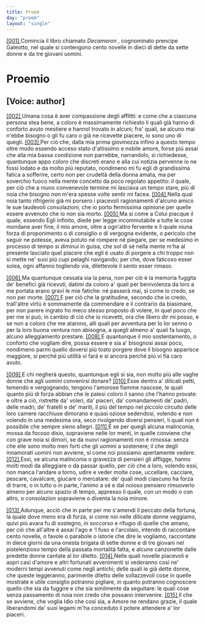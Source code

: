 ```yaml
---
title: Proem
day: "proem"
layout: "single"
---
```

<div>
 <argument>
  <p>
   <a href="{{ site.baseurl }}enDecameron/proem#p99990001">
    [001]
   </a>
   Comincia il libro chiamato
   <i>
    Decameron
   </i>
   , cognominato prencipe Galeotto, nel quale si contengono cento novelle in dieci d&iacute; dette da sette donne e da tre giovani uomini.
  </p>
 </argument>
</div>
<div id="proem" who="author">
 <h1>
  Proemio
 </h1>
 <p>
  <h2>
   [Voice: author]
  </h2>
 </p>
 <p>
  <a href="{{ site.baseurl }}enDecameron/proem#p99990002">
   [002]
  </a>
  Umana cosa &egrave; aver compassione degli afflitti: e come che a ciascuna persona stea bene, a coloro &egrave; massimamente richiesto li quali gi&agrave; hanno di conforto avuto mestiere e hannol trovato in alcuni; fra' quali, se alcuno mai n'ebbe bisogno o gli fu caro o gi&agrave; ne ricevette piacere, io sono uno di quegli.
  <a href="{{ site.baseurl }}enDecameron/proem#p99990003">
   [003]
  </a>
  Per ci&ograve; che, dalla mia prima giovinezza infino a questo tempo oltre modo essendo acceso stato d'altissimo e nobile amore, forse pi&uacute; assai che alla mia bassa condizione non parrebbe, narrandolo, si richiedesse, quantunque appo coloro che discreti erano e alla cui notizia pervenne io ne fossi lodato e da molto pi&uacute; reputato, nondimeno mi fu egli di grandissima fatica a sofferire, certo non per crudelt&agrave; della donna amata, ma per soverchio fuoco nella mente concetto da poco regolato appetito: il quale, per ci&ograve; che a niuno convenevole termine mi lasciava un tempo stare, pi&uacute; di noia che bisogno non m'era spesse volte sentir mi facea.
  <a href="{{ site.baseurl }}enDecameron/proem#p99990004">
   [004]
  </a>
  Nella qual noia tanto rifrigerio gi&agrave; mi porsero i piacevoli ragionamenti d'alcuno amico le sue laudevoli consolazioni, che io porto fermissima opinione per quelle essere avvenuto che io non sia morto.
  <a href="{{ site.baseurl }}enDecameron/proem#p99990005">
   [005]
  </a>
  Ma s&iacute; come a Colui piacque il quale, essendo Egli infinito, diede per legge incommutabile a tutte le cose mondane aver fine, il mio amore, oltre a ogn'altro fervente e il quale niuna forza di proponimento o di consiglio o di vergogna evidente, o pericolo che seguir ne potesse, aveva potuto n&eacute; rompere n&eacute; piegare, per se medesimo in processo di tempo si diminu&iacute; in guisa, che sol di s&eacute; nella mente m'ha al presente lasciato quel piacere che egli &egrave; usato di porgere a chi troppo non si mette ne' suoi pi&uacute; cupi pelaghi navigando; per che, dove faticoso esser solea, ogni affanno togliendo via, dilettevole il sento esser rimaso.
 </p>
 <p>
  <a href="{{ site.baseurl }}enDecameron/proem#p99990006">
   [006]
  </a>
  Ma quantunque cessata sia la pena, non per ci&ograve; &egrave; la memoria fuggita de' benefici gi&agrave; ricevuti, datimi da coloro a' quali per benivolenza da loro a me portata erano gravi le mie fatiche: n&eacute; passer&agrave; mai, s&iacute; come io credo, se non per morte.
  <a href="{{ site.baseurl }}enDecameron/proem#p99990007">
   [007]
  </a>
  E per ci&ograve; che la gratitudine, secondo che io credo, trall'altre virt&uacute; &egrave; sommamente da commendare e il contrario da biasimare, per non parere ingrato ho meco stesso proposto di volere, in quel poco che per me si pu&ograve;, in cambio di ci&ograve; che io ricevetti, ora che libero dir mi posso, e se non a coloro che me atarono, alli quali per avventura per lo lor senno o per la loro buona ventura non abisogna, a quegli almeno a' quali fa luogo, alcuno alleggiamento prestare.
  <a href="{{ site.baseurl }}enDecameron/proem#p99990008">
   [008]
  </a>
  E quantunque il mio sostentamento, o conforto che vogliam dire, possa essere e sia a' bisognosi assai poco, nondimeno parmi quello doversi pi&uacute; tosto porgere dove il bisogno apparisce maggiore, s&iacute; perch&eacute; pi&uacute; utilit&agrave; vi far&agrave; e s&iacute; ancora perch&eacute; pi&uacute; vi fia caro avuto.
 </p>
 <p>
  <a href="{{ site.baseurl }}enDecameron/proem#p99990009">
   [009]
  </a>
  E chi negher&agrave; questo, quantunque egli si sia, non molto pi&uacute; alle vaghe donne che agli uomini convenirsi donare?
  <a href="{{ site.baseurl }}enDecameron/proem#p99990010">
   [010]
  </a>
  Esse dentro a' dilicati petti, temendo e vergognando, tengono l'amorose fiamme nascose, le quali quanto pi&uacute; di forza abbian che le palesi coloro il sanno che l'hanno provate: e oltre a ci&ograve;, ristrette da' voleri, da' piaceri, da' comandamenti de' padri, delle madri, de' fratelli e de' mariti, il pi&uacute; del tempo nel piccolo circuito delle loro camere racchiuse dimorano e quasi oziose sedendosi, volendo e non volendo in una medesima ora, seco rivolgendo diversi pensieri, li quali non &egrave; possibile che sempre sieno allegri.
  <a href="{{ site.baseurl }}enDecameron/proem#p99990011">
   [011]
  </a>
  E se per quegli alcuna malinconia, mossa da focoso disio, sopraviene nelle lor menti, in quelle conviene che con grave noia si dimori, se da nuovi ragionamenti non &egrave; rimossa: senza che elle sono molto men forti che gli uomini a sostenere; il che degli innamorati uomini non avviene, s&iacute; come noi possiamo apertamente vedere.
  <a href="{{ site.baseurl }}enDecameron/proem#p99990012">
   [012]
  </a>
  Essi, se alcuna malinconia o gravezza di pensieri gli affligge, hanno molti modi da alleggiare o da passar quello, per ci&ograve; che a loro, volendo essi, non manca l'andare a torno, udire e veder molte cose, uccellare, cacciare, pescare, cavalcare, giucare o mercatare: de' quali modi ciascuno ha forza di trarre, o in tutto o in parte, l'animo a s&eacute; e dal noioso pensiero rimuoverlo almeno per alcuno spazio di tempo, appresso il quale, con un modo o con altro, o consolazion sopraviene o diventa la noia minore.
 </p>
 <p>
  <a href="{{ site.baseurl }}enDecameron/proem#p99990013">
   [013]
  </a>
  Adunque, acci&ograve; che in parte per me s'amendi il peccato della fortuna, la quale dove meno era di forza, s&iacute; come noi nelle dilicate donne veggiamo, quivi pi&uacute; avara fu di sostegno, in soccorso e rifugio di quelle che amano, per ci&ograve; che all'altre &egrave; assai l'ago e 'l fuso e l'arcolaio, intendo di raccontare cento novelle, o favole o parabole o istorie che dire le vogliamo, raccontate in diece giorni da una onesta brigata di sette donne e di tre giovani nel pistelenzioso tempo della passata mortalit&agrave; fatta, e alcune canzonette dalle predette donne cantate al lor diletto.
  <a href="{{ site.baseurl }}enDecameron/proem#p99990014">
   [014]
  </a>
  Nelle quali novelle piacevoli e aspri casi d'amore e altri fortunati avvenimenti si vederanno cos&iacute; ne' moderni tempi avvenuti come negli antichi; delle quali le gi&agrave; dette donne, che queste leggeranno, parimente diletto delle sollazzevoli cose in quelle mostrate e utile consiglio potranno pigliare, in quanto potranno cognoscere quello che sia da fuggire e che sia similmente da seguitare: le quali cose senza passamento di noia non credo che possano intervenire.
  <a href="{{ site.baseurl }}enDecameron/proem#p99990015">
   [015]
  </a>
  Il che se avviene, che voglia Idio che cos&iacute; sia, a Amore ne rendano grazie, il quale liberandomi da' suoi legami m'ha conceduto il potere attendere a' lor piaceri.
 </p>
</div>